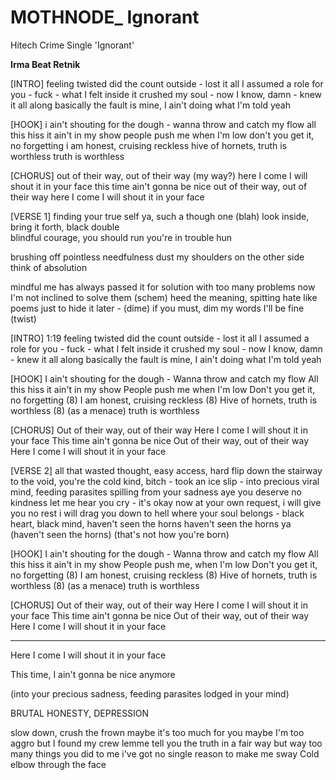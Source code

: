 # MOTHNODE_ Ignorant
Hitech Crime Single 'Ignorant'

**Irma Beat Retnik**

[INTRO]
feeling twisted did the count outside - lost it all 
I assumed a role for you - fuck - what I felt inside 
it crushed my soul - now I know, damn - knew it all along 
basically the fault is mine, I ain't doing what I'm told yeah

[HOOK]
i ain't shouting for the dough - 
wanna throw and catch my flow
all this hiss it ain't in my show
people push me when I'm low 
don't you get it, no forgetting
i am honest, cruising reckless
hive of hornets, truth is worthless
truth is worthless

[CHORUS]
out of their way, out of their way (my way?)
here I come I will shout it in your face
this time ain't gonna be nice
out of their way, out of their way
here I come I will shout it in your face

[VERSE 1]
finding your true self ya, such a though one (blah)
look inside, bring it forth, black double  
blindful courage, you should run 
you're in trouble hun

brushing off pointless needfulness 
dust my shoulders on the other side
think of absolution 

mindful me has always passed it
for solution with too many problems
now I'm not inclined to solve them (schem)
heed the meaning, spitting hate like poems
just to hide it later - (dime)
if you must, dim my words I'll be fine (twist)

[INTRO] 1:19
feeling twisted did the count outside - lost it all
I assumed a role for you - fuck - what I felt inside 
it crushed my soul - now I know, damn - knew it all along 
basically the fault is mine, I ain't doing what I'm told yeah

[HOOK]
I ain't shouting for the dough - 
Wanna throw and catch my flow
All this hiss it ain't in my show
People push me when I'm low 
Don't you get it, no forgetting (8)
I am honest, cruising reckless (8)
Hive of hornets, truth is worthless (8)
(as a menace) truth is worthless

[CHORUS]
Out of their way, out of their way
Here I come I will shout it in your face
This time ain't gonna be nice
Out of their way, out of their way
Here I come I will shout it in your face

[VERSE 2]
all that wasted thought, easy access, hard flip
down the stairway to the void, you're the cold kind, bitch -
took an ice slip - into precious viral mind, feeding parasites spilling from your sadness aye
you deserve no kindness
let me hear you cry - it's okay now 
at your own request, i will give you no rest 
i will drag you down to hell where your soul belongs -
black heart, black mind, haven't seen the horns
haven't seen the horns ya (haven't seen the horns)
(that's not how you're born)

[HOOK]
I ain't shouting for the dough - 
Wanna throw and catch my flow
All this hiss it ain't in my show
People push me, when I'm low 
Don't you get it, no forgetting (8)
I am honest, cruising reckless (8)
Hive of hornets, truth is worthless (8)
(as a menace) truth is worthless

[CHORUS]
Out of their way, out of their way
Here I come I will shout it in your face
This time ain't gonna be nice
Out of their way, out of their way
Here I come I will shout it in your face





---
Here I come I will shout it in your face

This time, I ain't gonna be nice 
anymore

(into your precious sadness, feeding parasites lodged in your mind)


BRUTAL HONESTY, DEPRESSION

slow down, crush the frown
maybe it's too much for you 
maybe I'm too aggro but I found my crew
lemme tell you the truth in a fair way 
but way too many things you did to me
i've got no single reason to make me sway
Cold elbow through the face
